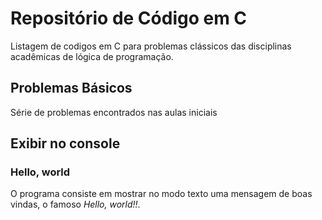 # Repositório de Código em C

Listagem de  codigos em C para problemas clássicos das disciplinas acadêmicas de lógica de programação.

## Problemas Básicos

Série de  problemas encontrados nas aulas iniciais



## Exibir no console

### Hello, world

O programa consiste em mostrar no modo texto uma mensagem de boas vindas, o famoso   *Hello, world!!*.

